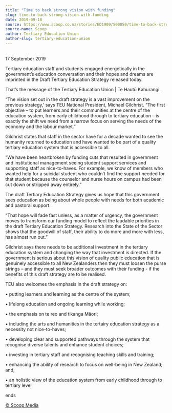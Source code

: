 ```yaml
---
title: "Time to back strong vision with funding"
slug: time-to-back-strong-vision-with-funding
date: 2019-09-18
source: https://www.scoop.co.nz/stories/ED1909/S00050/time-to-back-strong-vision-with-funding.htm
source-name: Scoop
author: Tertiary Education Union
author-slug: tertiary-education-union
---
```


<p><br>17 September 2019</p>

<p>Tertiary education staff and
students engaged energetically in the government’s
education conversation and their hopes and dreams are
imprinted in the Draft Tertiary Education Strategy released
today.</p>

<p>That’s the message of the Tertiary Education
Union | Te Hautū Kahurangi.</p>

<p>“The vision set out in the
draft strategy is a vast improvement on the previous
strategy,’ says TEU National President, Michael Gilchrist.
“The first objective – to put learners and their
communities at the centre of the education system, from
early childhood through to tertiary education – is exactly
the shift we need from a narrow focus on serving the needs
of the economy and the labour market.”</p>

<p>Gilchrist states
that staff in the sector have for a decade wanted to see the
humanity returned to education and have wanted to be part of
a quality tertiary education system that is accessible to
all.</p>

<p>“We have been heartbroken by funding cuts that
resulted in government and institutional management seeing
student support services and supporting staff as
nice-to-haves. For example, we know of members who wanted
help for a suicidal student who couldn’t find the support
needed for that student because the counselor and nurse
hours on campus had been cut down or stripped away
entirely.”</p>

<p>The draft Tertiary Education Strategy gives
us hope that this government sees education as being about
whole people with needs for both academic and pastoral
support.
</p>

<p>“That hope will fade fast unless, as  a matter
of urgency, the government moves to transform our funding
model to reflect the laudable priorities in the draft
Tertiary Education Strategy. Research into the State of the Sector
shows that the goodwill of staff, their ability to do more
and more with less, has almost run out.” </p>

<p>Gilchrist says
there needs to be additional investment in the tertiary
education system and changing the way that investment is
directed. If the government is serious about this vision of 
quality public education that is genuinely accessible to all
New Zealanders then they must loosen the purse strings –
and they must seek broader outcomes with their funding - if
the benefits of this draft strategy are to be
realised.</p>

<p>TEU also welcomes the emphasis in the draft
strategy on:</p>

<p>•	putting learners and learning as the
centre of the system;</p>

<p>•	lifelong education and ongoing
learning while working;</p>

<p>•	the emphasis on te reo and
tikanga Māori; </p>

<p>•	including the arts and humanities in
the tertairy education strategy as a necessity not
nice-to-haves;</p>

<p>•	developing clear and supported pathways
through the system that recognise diverse talents and
enhance student choices;</p>

<p>•	 investing in tertiary staff
and recognising teaching skills and
training;</p>

<p>•	enhancing the ability of research to focus
on well-being in New Zealand; and, </p>

<p>•	an holistic view
of the education system from early childhood through to
tertiary level
</p>

<p>ends</p><p>
<a href="http://www.scoop.co.nz/about/terms.html" target="_blank"><span>© Scoop Media</span></a>
         </p>